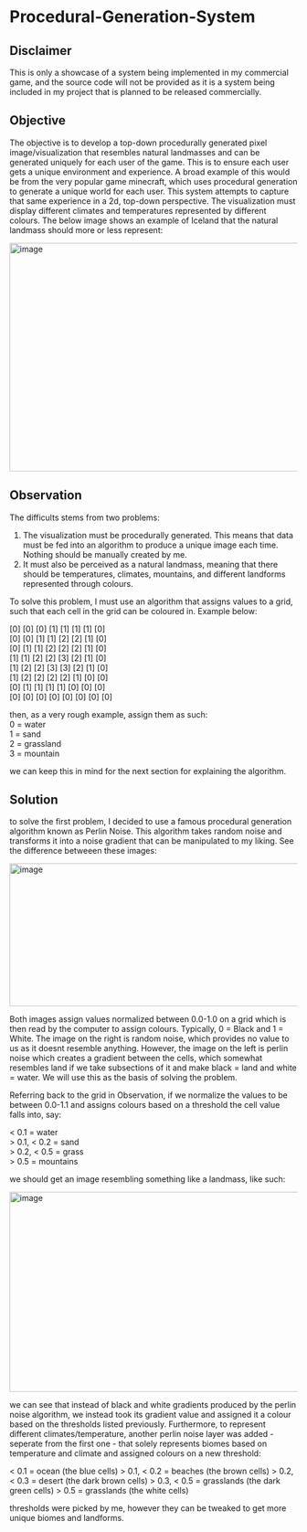 # Procedural-Generation-System

## Disclaimer

This is only a showcase of a system being implemented in my commercial game, and the source code will not be provided as it is a system being included in my project that is planned to be released commercially.

## Objective

The objective is to develop a top-down procedurally generated pixel image/visualization that resembles natural landmasses and can be generated uniquely for each user of the game. This is to ensure each user gets a unique environment and experience. A broad example of this would be from the very popular game minecraft, which uses procedural generation to generate a unique world for each user. This system attempts to capture that same experience in a 2d, top-down perspective. The visualization must display different climates and temperatures represented by different colours. The below image shows an example of Iceland that the natural landmass should more or less represent:

<img width="550" height="400" alt="image" src="https://github.com/user-attachments/assets/f4f3e88d-33e0-4e04-b942-e66dc5538020" />

## Observation

The difficults stems from two problems:
1. The visualization must be procedurally generated. This means that data must be fed into an algorithm to produce a unique image each time. Nothing should be manually created by me.
2. It must also be perceived as a natural landmass, meaning that there should be temperatures, climates, mountains, and different landforms represented through colours.

To solve this problem, I must use an algorithm that assigns values to a grid, such that each cell in the grid can be coloured in. Example below: 

[0] [0] [0] [1] [1] [1] [1] [0]  
[0] [0] [1] [1] [2] [2] [1] [0]  
[0] [1] [1] [2] [2] [2] [1] [0]  
[1] [1] [2] [2] [3] [2] [1] [0]  
[1] [2] [2] [3] [3] [2] [1] [0]  
[1] [2] [2] [2] [2] [1] [0] [0]  
[0] [1] [1] [1] [1] [0] [0] [0]  
[0] [0] [0] [0] [0] [0] [0] [0]  

then, as a very rough example, assign them as such:  
0 = water  
1 = sand  
2 = grassland  
3 = mountain  

we can keep this in mind for the next section for explaining the algorithm.

## Solution

to solve the first problem, I decided to use a famous procedural generation algorithm known as Perlin Noise. This algorithm takes random noise and transforms it into a noise gradient that can be manipulated to my liking. See the difference betweeen these images:

<img width="600" height="250" alt="image" src="https://github.com/user-attachments/assets/bae0870d-c10a-4dac-bbbe-8584c9a4b21d" />

Both images assign values normalized between 0.0-1.0 on a grid which is then read by the computer to assign colours. Typically, 0 = Black and 1 = White. The image on the right is random noise, which provides no value to us as it doesnt resemble anything. However, the image on the left is perlin noise which creates a gradient between the cells, which somewhat resembles land if we take subsections of it and make black = land and white = water. We will use this as the basis of solving the problem.

Referring back to the grid in Observation, if we normalize the values to be between 0.0-1.1 and assigns colours based on a threshold the cell value falls into, say:

< 0.1 = water  
\> 0.1, < 0.2 = sand  
\> 0.2, < 0.5 = grass  
\> 0.5 = mountains  

we should get an image resembling something like a landmass, like such:

<img width="600" height="350" alt="image" src="https://github.com/user-attachments/assets/5e6b6ce3-7727-4af1-af77-f8fe3e39955e" />

we can see that instead of black and white gradients produced by the perlin noise algorithm, we instead took its gradient value and assigned it a colour based on the thresholds listed previously. Furthermore, to represent different climates/temperature, another perlin noise layer was added - seperate from the first one - that solely represents biomes based on temperature and climate and assigned colours on a new threshold:

< 0.1 = ocean (the blue cells)
\> 0.1, < 0.2 = beaches (the brown cells)
\> 0.2, < 0.3 = desert (the dark brown cells)
\> 0.3, < 0.5 = grasslands (the dark green cells)
\> 0.5 = grasslands (the white cells)

thresholds were picked by me, however they can be tweaked to get more unique biomes and landforms. 



